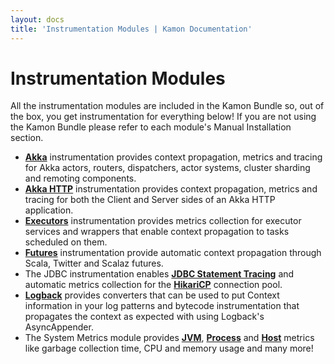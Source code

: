 ```yaml
---
layout: docs
title: 'Instrumentation Modules | Kamon Documentation'
---
```


Instrumentation Modules
=======================

All the instrumentation modules are included in the Kamon Bundle so, out of the box, you get instrumentation for
everything below! If you are not using the Kamon Bundle please refer to each module's Manual Installation section.

- **[Akka](./akka/)** instrumentation provides context propagation, metrics and tracing for Akka actors, routers,
  dispatchers, actor systems, cluster sharding and remoting components.
- **[Akka HTTP](./akka-http/)** instrumentation provides context propagation, metrics and tracing for both the Client
  and Server sides of an Akka HTTP application.
- **[Executors](./executors/)** instrumentation provides metrics collection for executor services and wrappers that
  enable context propagation to tasks scheduled on them.
- **[Futures](./futures/)** instrumentation provide automatic context propagation through Scala, Twitter and Scalaz futures.
- The JDBC instrumentation enables **[JDBC Statement Tracing](./jdbc/statement-tracing/)** and automatic metrics collection
  for the **[HikariCP](./jdbc/hikari/)** connection pool.
- **[Logback](./logback/)** provides converters that can be used to put Context information in your log patterns and
  bytecode instrumentation that propagates the context as expected with using Logback's AsyncAppender.
- The System Metrics module provides **[JVM](./system/jvm-metrics/)**, **[Process](./system/process-metrics/)** and
  **[Host](./system/host-metrics/)** metrics like garbage collection time, CPU and memory usage and many more!